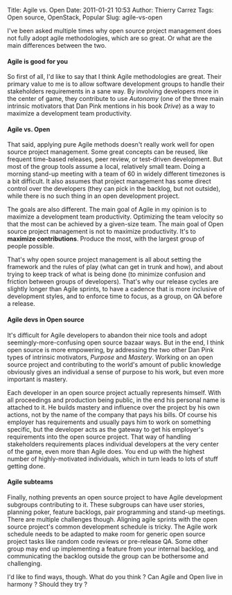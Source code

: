 Title: Agile vs. Open
Date: 2011-01-21 10:53
Author: Thierry Carrez
Tags: Open source, OpenStack, Popular
Slug: agile-vs-open

I've been asked multiple times why open source project management does
not fully adopt agile methodologies, which are so great. Or what are the
main differences between the two.

#### Agile is good for you

So first of all, I'd like to say that I think Agile methodologies are
great. Their primary value to me is to allow software development groups
to handle their stakeholders requirements in a sane way. By involving
developers more in the center of game, they contribute to use *Autonomy*
(one of the three main intrinsic motivators that Dan Pink mentions in
his book *Drive*) as a way to maximize a development team productivity.

#### Agile vs. Open

That said, applying pure Agile methods doesn't really work well for open
source project management. Some great concepts can be reused, like
frequent time-based releases, peer review, or test-driven development.
But most of the group tools assume a local, relatively small team. Doing
a morning stand-up meeting with a team of 60 in widely different
timezones is a bit difficult. It also assumes that project management
has some direct control over the developers (they can pick in the
backlog, but not outside), while there is no such thing in an open
development project.

The goals are also different. The main goal of Agile in my opinion is to
maximize a development team productivity. Optimizing the team velocity
so that the most can be achieved by a given-size team. The main goal of
Open source project management is not to maximize productivity. It's to
**maximize contributions**. Produce the most, with the largest group of
people possible.

That's why open source project management is all about setting the
framework and the rules of play (what can get in trunk and how), and
about trying to keep track of what is being done (to minimize confusion
and friction between groups of developers). That's why our release
cycles are slightly longer than Agile sprints, to have a cadence that is
more inclusive of development styles, and to enforce time to focus, as a
group, on QA before a release.

#### Agile devs in Open source

It's difficult for Agile developers to abandon their nice tools and
adopt seemingly-more-confusing open source bazaar ways. But in the end,
I think open source is more empowering, by addressing the two other Dan
Pink types of intrinsic motivators, *Purpose* and *Mastery*. Working on
an open source project and contributing to the world's amount of public
knowledge obviously gives an individual a sense of purpose to his work,
but even more important is mastery.

Each developer in an open source project actually represents himself.
With all proceedings and production being public, in the end his
personal name is attached to it. He builds mastery and influence over
the project by his own actions, not by the name of the company that pays
his bills. Of course his employer has requirements and usually pays him
to work on something specific, but the developer acts as the gateway to
get his employer's requirements into the open source project. That way
of handling stakeholders requirements places individual developers at
the very center of the game, even more than Agile does. You end up with
the highest number of highly-motivated individuals, which in turn leads
to lots of stuff getting done.

#### Agile subteams

Finally, nothing prevents an open source project to have Agile
development subgroups contributing to it. These subgroups can have user
stories, planning poker, feature backlogs, pair programming and stand-up
meetings. There are multiple challenges though. Aligning agile sprints
with the open source project's common development schedule is tricky.
The Agile work schedule needs to be adapted to make room for generic
open source project tasks like random code reviews or pre-release QA.
Some other group may end up implementing a feature from your internal
backlog, and communicating the backlog outside the group can be
bothersome and challenging.

I'd like to find ways, though. What do you think ? Can Agile and Open
live in harmony ? Should they try ?
